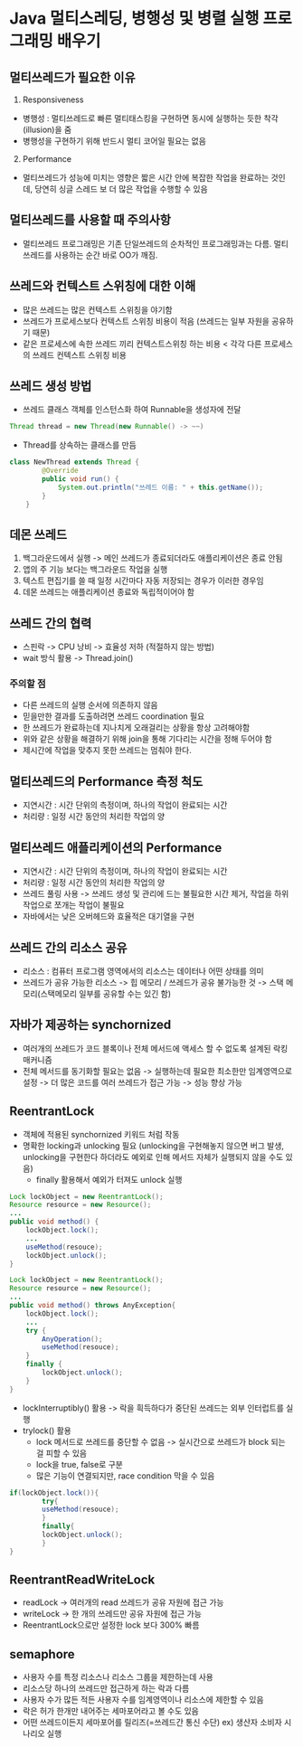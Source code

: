 # Java 멀티스레딩, 병행성 및 병렬 실행 프로그래밍 배우기

## 멀티쓰레드가 필요한 이유
1. Responsiveness
- 병행성 : 멀티쓰레드로 빠른 멀티태스킹을 구현하면 동시에 실행하는 듯한 착각(illusion)을 줌
- 병행성을 구현하기 위해 반드시 멀티 코어일 필요는 없음
2. Performance
- 멀티쓰레드가 성능에 미치는 영향은 짧은 시간 안에 복잡한 작업을 완료하는 것인데, 당연히 싱글 스레드 보 더 많은 작업을 수행할 수 있음

## 멀티쓰레드를 사용할 때 주의사항
- 멀티쓰레드 프로그래밍은 기존 단일쓰레드의 순차적인 프로그래밍과는 다름. 멀티쓰레드를 사용하는 순간 바로 OO가 깨짐.

## 쓰레드와 컨텍스트 스위칭에 대한 이해
- 많은 쓰레드는 많은 컨텍스트 스위칭을 야기함
- 쓰레드가 프로세스보다 컨텍스트 스위칭 비용이 적음 (쓰레드는 일부 자원을 공유하기 때문)
- 같은 프로세스에 속한 쓰레드 끼리 컨텍스트스위칭 하는 비용 < 각각 다른 프로세스의 쓰레드 컨텍스트 스위칭 비용

## 쓰레드 생성 방법
- 쓰레드 클래스 객체를 인스턴스화 하여 Runnable을 생성자에 전달
```java
Thread thread = new Thread(new Runnable() -> ~~)
```
- Thread를 상속하는 클래스를 만듬
```java
class NewThread extends Thread {
        @Override
        public void run() {
            System.out.println("쓰레드 이름: " + this.getName());
        }
    }
```

## 데몬 쓰레드
1. 백그라운드에서 실행 -> 메인 쓰레드가 종료되더라도 애플리케이션은 종료 안됨
2. 앱의 주 기능 보다는 백그라운드 작업을 실행
3. 텍스트 편집기를 쓸 때 일정 시간마다 자동 저장되는 경우가 이러한 경우임
4. 데몬 쓰레드는 애플리케이션 종료와 독립적이어야 함

## 쓰레드 간의 협력
- 스핀락 -> CPU 낭비 -> 효율성 저하 (적절하지 않는 방법)
- wait 방식 활용 -> Thread.join()

### 주의할 점
- 다른 쓰레드의 실행 순서에 의존하지 않음
- 믿을만한 결과를 도출하려면 쓰레드 coordination 필요
- 한 쓰레드가 완료하는데 지나치게 오래걸리는 상황을 항상 고려해야함
- 위와 같은 상황을 해결하기 위해 join을 통해 기다리는 시간을 정해 두어야 함
- 제시간에 작업을 맞추지 못한 쓰레드는 멈춰야 한다.

## 멀티쓰레드의 Performance 측정 척도
- 지연시간 : 시간 단위의 측정이며, 하나의 작업이 완료되는 시간
- 처리량 : 일정 시간 동안의 처리한 작업의 양

## 멀티쓰레드 애플리케이션의 Performance
- 지연시간 : 시간 단위의 측정이며, 하나의 작업이 완료되는 시간
- 처리량 : 일정 시간 동안의 처리한 작업의 양
- 쓰레드 풀링 사용 -> 쓰레드 생성 및 관리에 드는 불필요한 시간 제거, 작업을 하위 작업으로 쪼개는 작업이 불필요
- 자바에서는 낮은 오버헤드와 효율적은 대기열을 구현

## 쓰레드 간의 리소스 공유
- 리소스 : 컴퓨터 프로그램 영역에서의 리소스는 데이터나 어떤 상태를 의미
- 쓰레드가 공유 가능한 리소스 -> 힙 메모리 / 쓰레드가 공유 불가능한 것 -> 스택 메모리(스택메모리 일부를 공유할 수는 있긴 함)

## 자바가 제공하는 synchornized
- 여러개의 쓰레드가 코드 블록이나 전체 메서드에 액세스 할 수 없도록 설계된 락킹 매커니즘
- 전체 메서드를 동기화할 필요는 없음 -> 실행하는데  필요한 최소한만 임계영역으로 설정 -> 더 많은 코드를 여러 쓰레드가 접근 가능 -> 성능 향상 가능

## ReentrantLock
- 객체에 적용된 synchornized 키워드 처럼 작동
- 명확한 locking과 unlocking 필요 (unlocking을 구현해놓지 않으면 버그 발생, unlocking을 구현한다 하더라도 예외로 인해 메서드 자체가 실행되지 않을 수도 있음)
  - finally 활용해서 예외가 터져도 unlock 실행
```java
Lock lockObject = new ReentrantLock();
Resource resource = new Resource();
...
public void method() {
    lockObject.lock();
    ...
    useMethod(resouce);
    lockObject.unlock();
}
```

```java
Lock lockObject = new ReentrantLock();
Resource resource = new Resource();
...
public void method() throws AnyException{
    lockObject.lock();
    ...
    try {
        AnyOperation();
        useMethod(resouce);
    }
    finally {
        lockObject.unlock();
    }
}
```
- lockInterruptibly() 활용 -> 락을 흭득하다가 중단된 쓰레드는 외부 인터럽트를 실행
- trylock() 활용
  - lock 메서드로 쓰레드를 중단할 수 없음 -> 실시간으로 쓰레드가 block 되는 걸 피할 수 있음
  - lock을 true, false로 구분
  - 많은 기능이 연결되지만, race condition 막을 수 있음
```java
if(lockObject.lock()){
        try{
        useMethod(resouce);
        }
        finally{
        lockObject.unlock();   
        }
}
```
## ReentrantReadWriteLock
  - readLock -> 여러개의 read 쓰레드가 공유 자원에 접근 가능
  - writeLock -> 한 개의 쓰레드만 공유 자원에 접근 가능
  - ReentrantLock으로만 설정한 lock 보다 300% 빠름

## semaphore
- 사용자 수를 특정 리소스나 리소스 그룹을 제한하는데 사용
- 리소스당 하나의 쓰레드만 접근하게 하는 락과 다름
- 사용자 수가 많든 적든 사용자 수를 임계영역이나 리소스에 제한할 수 있음
- 락은 허가 한개만 내어주는 세마포어라고 볼 수도 있음
- 어떤 쓰레드이든지 세마포어를 릴리즈(=쓰레드간 통신 수단) ex) 생산자 소비자 시나리오 실행